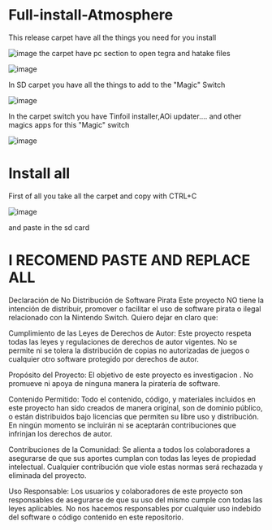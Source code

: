# Full-install-Atmosphere
This release carpet have all the things you need for you install

![image](https://github.com/pilotes56/Full-install-Atmosphere/assets/73985776/afe410d0-8cd1-4988-9345-c5341d80acc3)
the carpet have pc section to open tegra and hatake files

![image](https://github.com/pilotes56/Full-install-Atmosphere/assets/73985776/3a22ddd8-9160-4adc-9d7d-7502e5e38650)

In SD carpet you have all the things to add to the "Magic" Switch

![image](https://github.com/pilotes56/Full-install-Atmosphere/assets/73985776/c932fbe8-fcde-4b6a-8192-1de810f91c71)

 In the carpet switch you have Tinfoil installer,AOi updater.... and other magics apps for this "Magic" switch
 
![image](https://github.com/pilotes56/Full-install-Atmosphere/assets/73985776/04ba76da-5759-4e8e-bcf6-e64f3e793751)

# Install all

First of all you take all the carpet and copy with CTRL+C

![image](https://github.com/pilotes56/Full-install-Atmosphere/assets/73985776/a5f44bf2-1e41-4e38-a85a-0c5e25fcf51b)

and paste in the sd card 

# I RECOMEND PASTE AND REPLACE ALL 


Declaración de No Distribución de Software Pirata
Este proyecto NO tiene la intención de distribuir, promover o facilitar el uso de software pirata o ilegal relacionado con la Nintendo Switch. Quiero dejar en claro que:

Cumplimiento de las Leyes de Derechos de Autor: Este proyecto respeta todas las leyes y regulaciones de derechos de autor vigentes. No se permite ni se tolera la distribución de copias no autorizadas de juegos o cualquier otro software protegido por derechos de autor.

Propósito del Proyecto: El objetivo de este proyecto es investigacion . No promueve ni apoya de ninguna manera la piratería de software.

Contenido Permitido: Todo el contenido, código, y materiales incluidos en este proyecto han sido creados de manera original, son de dominio público, o están distribuidos bajo licencias que permiten su libre uso y distribución. En ningún momento se incluirán ni se aceptarán contribuciones que infrinjan los derechos de autor.

Contribuciones de la Comunidad: Se alienta a todos los colaboradores a asegurarse de que sus aportes cumplan con todas las leyes de propiedad intelectual. Cualquier contribución que viole estas normas será rechazada y eliminada del proyecto.

Uso Responsable: Los usuarios y colaboradores de este proyecto son responsables de asegurarse de que su uso del mismo cumple con todas las leyes aplicables. No nos hacemos responsables por cualquier uso indebido del software o código contenido en este repositorio.
